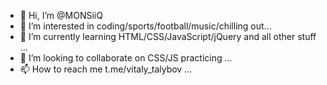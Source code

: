 - 👋 Hi, I’m @MONSiiQ
- 👀 I’m interested in coding/sports/football/music/chilling out...
- 🌱 I’m currently learning HTML/CSS/JavaScript/jQuery and all other stuff ...
- 💞️ I’m looking to collaborate on CSS/JS practicing ...
- 📫 How to reach me t.me/vitaly_talybov ...

<!---
MONSiiQ/MONSiiQ is a ✨ special ✨ repository because its `README.md` (this file) appears on your GitHub profile.
You can click the Preview link to take a look at your changes.
--->
